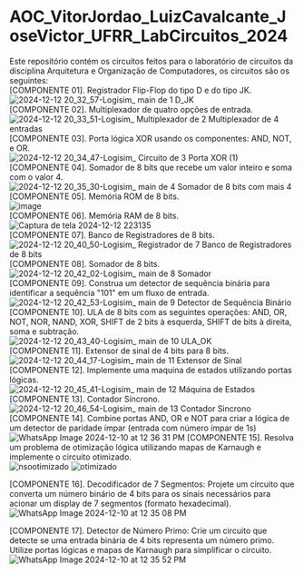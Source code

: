# AOC_VitorJordao_LuizCavalcante_JoseVictor_UFRR_LabCircuitos_2024

Este repositório contém os circuitos feitos para o laboratório de circuitos da disciplina Arquitetura e Organização de Computadores, os circuitos são os seguintes:\
[COMPONENTE 01]. Registrador Flip-Flop do tipo D e do tipo JK.\
![2024-12-12 20_32_57-Logisim_ main de 1 D_JK](https://github.com/user-attachments/assets/ed2af9dd-933f-4cbb-90bf-514b5ff07b02)\
[COMPONENTE 02]. Multiplexador de quatro opções de entrada.\
![2024-12-12 20_33_51-Logisim_ Multiplexador de 2 Multiplexador de 4 entradas](https://github.com/user-attachments/assets/98983246-2792-445e-94ec-0cee13c5b215)\
[COMPONENTE 03]. Porta lógica XOR usando os componentes: AND, NOT, e OR.\
![2024-12-12 20_34_47-Logisim_ Circuito de 3 Porta XOR (1)](https://github.com/user-attachments/assets/d5547c8b-effd-4f6c-9696-7485bd93ddf3)\
[COMPONENTE 04]. Somador de 8 bits que recebe um valor inteiro e soma com o valor 4.\
![2024-12-12 20_35_30-Logisim_ main de 4 Somador de 8 bits com mais 4](https://github.com/user-attachments/assets/8970e834-9536-46f2-a7ae-8c40290660af)\
[COMPONENTE 05]. Memória ROM de 8 bits.\
![image](https://github.com/user-attachments/assets/8dcb7559-dc4c-49ce-b02d-f2ba6b8895ab)\
[COMPONENTE 06]. Memória RAM de 8 bits.\
![Captura de tela 2024-12-12 223135](https://github.com/user-attachments/assets/17c6021a-d2ab-4751-bea9-fe815d69d765)\
[COMPONENTE 07]. Banco de Registradores de 8 bits.\
![2024-12-12 20_40_50-Logisim_ Registrador de 7 Banco de Registradores de 8 bits](https://github.com/user-attachments/assets/120692a6-a480-4da5-82ef-36a04f4aed56)\
[COMPONENTE 08]. Somador de 8 bits.\
![2024-12-12 20_42_02-Logisim_ main de 8 Somador](https://github.com/user-attachments/assets/20a09636-57dd-402b-b35d-8f5adfdba08f)\
[COMPONENTE 09]. Construa um detector de sequência binária para identificar a sequência "101" em um
fluxo de entrada.\
![2024-12-12 20_42_53-Logisim_ main de 9 Detector de Sequência Binário](https://github.com/user-attachments/assets/b5e180a4-9bc5-4681-806a-33337b11c265)\
[COMPONENTE 10]. ULA de 8 bits com as seguintes operações: AND, OR, NOT, NOR, NAND, XOR,
SHIFT de 2 bits à esquerda, SHIFT de bits à direita, soma e subtração.\
![2024-12-12 20_43_40-Logisim_ main de 10 ULA_OK](https://github.com/user-attachments/assets/4af9a4d2-431a-49a5-9624-59902bd691da)\
[COMPONENTE 11]. Extensor de sinal de 4 bits para 8 bits.\
![2024-12-12 20_44_17-Logisim_ main de 11 Extensor de Sinal](https://github.com/user-attachments/assets/587b8eb8-07ac-42fd-bfef-c395e379f2fe)\
[COMPONENTE 12]. Implemente uma maquina de estados utilizando portas lógicas.\
![2024-12-12 20_45_41-Logisim_ main de 12 Máquina de Estados](https://github.com/user-attachments/assets/75bd44eb-9bf3-4131-ad75-56e901d21cf8)\
[COMPONENTE 13]. Contador Síncrono.\
![2024-12-12 20_46_54-Logisim_ main de 13 Contador Sincrono](https://github.com/user-attachments/assets/272f776e-3017-4fcd-9296-f53b98be5780)\
[COMPONENTE 14]. Combine portas AND, OR e NOT para criar a lógica de um detector de paridade ímpar
(entrada com número ímpar de 1s)\
![WhatsApp Image 2024-12-10 at 12 36 31 PM](https://github.com/user-attachments/assets/b124d51c-3cdb-4c5f-8e2a-062aa24a5e1b)
[COMPONENTE 15]. Resolva um problema de otimização lógica utilizando mapas de Karnaugh e
implemente o circuito otimizado.\
![nsootimizado](https://github.com/user-attachments/assets/c70714ef-afff-4b63-a757-37f363d83b1f)
![otimizado](https://github.com/user-attachments/assets/ed3af87d-664f-4d7d-8be4-09aef17be412)

[COMPONENTE 16]. Decodificador de 7 Segmentos: Projete um circuito que converta um número binário
de 4 bits para os sinais necessários para acionar um display de 7 segmentos (formato hexadecimal).\
![WhatsApp Image 2024-12-10 at 12 35 08 PM](https://github.com/user-attachments/assets/b0bac414-39f5-47e0-8bf0-e53c61b4ec89)

[COMPONENTE 17]. Detector de Número Primo: Crie um circuito que detecte se uma entrada binária de 4
bits representa um número primo. Utilize portas lógicas e mapas de Karnaugh para simplificar o circuito.
![WhatsApp Image 2024-12-10 at 12 35 52 PM](https://github.com/user-attachments/assets/c9d6d797-e96c-4aca-9121-7d85d3e8a04a)

